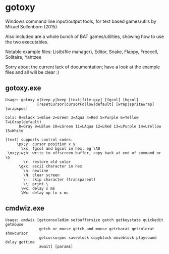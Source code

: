 # gotoxy
Windows command line input/output tools, for text based games/utils by Mikael Sollenborn (2015).

Also included are a whole bunch of BAT games/utilities, showing how to use the two executables.

Notable example files: Listb(file manager), Editor, Snake, Flappy, Freecell, Solitaire, Yahtzee

Sorry about the current lack of documentation; have a look at the example files and all will be clear :)


gotoxy.exe
----------
```
Usage: gotoxy x|keep y|keep [text|file.gxy] [fgcol] [bgcol]
              [resetCursor|cursorFollow|default] [wrap|spritewrap] [wrapxpos]

Cols: 0=Black 1=Blue 2=Green 3=Aqua 4=Red 5=Purple 6=Yellow 7=LGray(default)
      8=Gray 9=LBlue 10=LGreen 11=LAqua 12=LRed 13=LPurple 14=LYellow 15=White

[text] supports control codes:
     \px;y: cursor position x y
       \xx: fgcol and bgcol in hex, eg \A0
 \ox;y;w;h: write to offscreen buffer, copy back at end of command or \o
        \r: restore old color
      \gxx: ascii character in hex
        \n: newline
        \N: clear screen
        \-: skip character (transparent)
        \\: print \
       \wx: delay x ms
       \Wx: delay up to x ms
```

cmdwiz.exe
----------
```
Usage: cmdwiz [getconsoledim setbuffersize getch getkeystate quickedit getmouse
               getch_or_mouse getch_and_mouse getcharat getcolorat showcursor
               getcursorpos saveblock copyblock moveblock playsound delay gettime
               await] [params]
```
